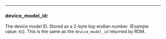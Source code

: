 ---
### **device_model_id:**
The device model ID. Stored as a 2-byte big-endian number. (Example value: `01`).  This is the same as the `device_model_id` 
returned by RDM.
